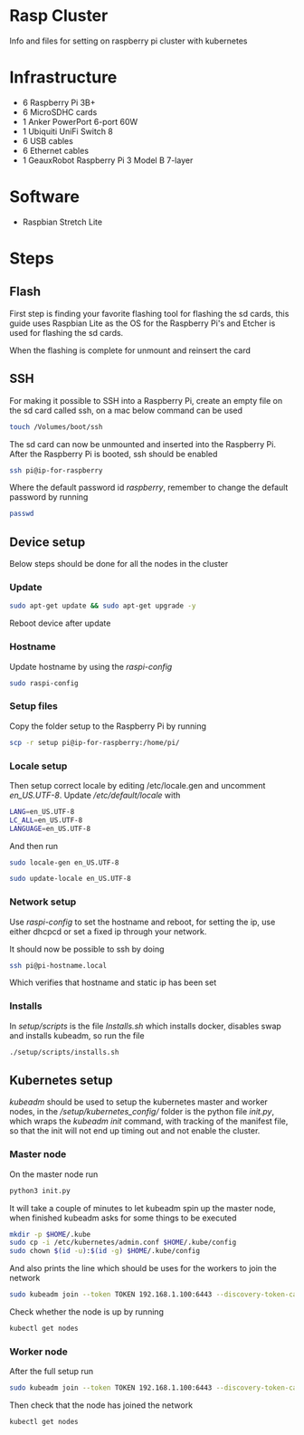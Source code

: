 # Rasp Cluster
Info and files for setting on raspberry pi cluster with kubernetes

# Infrastructure

- 6 Raspberry Pi 3B+
- 6 MicroSDHC cards
- 1 Anker PowerPort 6-port 60W
- 1 Ubiquiti UniFi Switch 8
- 6 USB cables
- 6 Ethernet cables
- 1 GeauxRobot Raspberry Pi 3 Model B 7-layer

# Software

- Raspbian Stretch Lite

# Steps

## Flash

First step is finding your favorite flashing tool for flashing the sd cards,
this guide uses Raspbian Lite as the OS for the Raspberry Pi's and Etcher is
used for flashing the sd cards.

When the flashing is complete for unmount and reinsert the card

## SSH

For making it possible to SSH into a Raspberry Pi, create an empty file on the
sd card called ssh, on a mac below command can be used

```bash
touch /Volumes/boot/ssh
```

The sd card can now be unmounted and inserted into the Raspberry Pi. After the
Raspberry Pi is booted, ssh should be enabled

```bash
ssh pi@ip-for-raspberry
```

Where the default password id _raspberry_, remember to change the default
password by running

```bash
passwd
```

## Device setup

Below steps should be done for all the nodes in the cluster

### Update

```bash
sudo apt-get update && sudo apt-get upgrade -y
```

Reboot device after update

### Hostname

Update hostname by using the *raspi-config*

```bash
sudo raspi-config
```

### Setup files

Copy the folder setup to the Raspberry Pi by running

```bash
scp -r setup pi@ip-for-raspberry:/home/pi/
```

### Locale setup

Then setup correct locale by editing /etc/locale.gen and uncomment
*en_US.UTF-8*. Update */etc/default/locale* with

```bash
LANG=en_US.UTF-8
LC_ALL=en_US.UTF-8
LANGUAGE=en_US.UTF-8
```

And then run

```bash
sudo locale-gen en_US.UTF-8
```

```bash
sudo update-locale en_US.UTF-8
```

### Network setup

Use *raspi-config* to set the hostname and reboot, for setting the ip, use
either dhcpcd or set a fixed ip through your network.

It should now be possible to ssh by doing

```bash
ssh pi@pi-hostname.local
```

Which verifies that hostname and static ip has been set

### Installs

In *setup/scripts* is the file *Installs.sh* which installs docker, disables
swap and installs kubeadm, so run the file

```bash
./setup/scripts/installs.sh
```

## Kubernetes setup

*kubeadm* should be used to setup the kubernetes master and worker nodes, in the
*/setup/kubernetes_config/* folder is the python file *init.py*, which wraps the
*kubeadm init* command, with tracking of the manifest file, so that the init
will not end up timing out and not enable the cluster.

### Master node

On the master node run

```bash
python3 init.py
```
It will take a couple of minutes to let kubeadm spin up the master node, when
finished kubeadm asks for some things to be executed

```bash
mkdir -p $HOME/.kube
sudo cp -i /etc/kubernetes/admin.conf $HOME/.kube/config
sudo chown $(id -u):$(id -g) $HOME/.kube/config
```

And also prints the line which should be uses for the workers to join the
network

```bash
sudo kubeadm join --token TOKEN 192.168.1.100:6443 --discovery-token-ca-cert-hash HASH
```

Check whether the node is up by running

```bash
kubectl get nodes
```

### Worker node

After the full setup run

```bash
sudo kubeadm join --token TOKEN 192.168.1.100:6443 --discovery-token-ca-cert-hash HASH
```

Then check that the node has joined the network

```bash
kubectl get nodes
```
